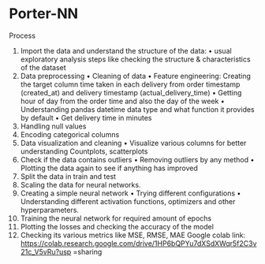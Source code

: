 # Porter-NN
Process 
1. Import the data and understand the structure of the data: • usual exploratory 
analysis steps like checking the structure & characteristics of the dataset 
2. Data preprocessing • Cleaning of data • Feature engineering: Creating the target 
column time taken in each delivery from order timestamp (created_at) and 
delivery timestamp (actual_delivery_time) • Getting hour of day from the order 
time and also the day of the week • Understanding pandas datetime data type 
and what function it provides by default • Get delivery time in minutes 
3. Handling null values 
4. Encoding categorical columns 
5. Data visualization and cleaning • Visualize various columns for better 
understanding Countplots, scatterplots 
6. Check if the data contains outliers • Removing outliers by any method • Plotting 
the data again to see if anything has improved 
7. Split the data in train and test 
8. Scaling the data for neural networks. 
9. Creating a simple neural network • Trying different configurations • 
Understanding different activation functions, optimizers and other 
hyperparameters. 
10. Training the neural network for required amount of epochs 
11. Plotting the losses and checking the accuracy of the model 
12. Checking its various metrics like MSE, RMSE, MAE 
Google colab link:  
https://colab.research.google.com/drive/1HP6bQPYu7dXSdXWqr5f2C3v21c_V5vRu?usp
 =sharing
